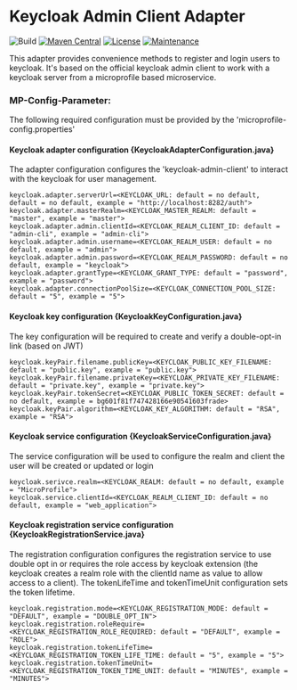 # Keycloak Admin Client Adapter

![Build](https://github.com/openknowledge/keycloak-admin-client-adapter/workflows/Build/badge.svg) [![Maven Central](https://img.shields.io/maven-central/v/de.openknowledge.authentication/keycloak-admin-client-adapter.svg?label=Maven%20Central&color=brightgreen)](https://search.maven.org/search?q=g:%22de.openknowledge.authentication%22%20AND%20a:%22keycloak-admin-client-adapter%22) [![License](https://img.shields.io/badge/License-Apache%202.0-brightgreen.svg)](https://opensource.org/licenses/Apache-2.0) [![Maintenance](https://img.shields.io/badge/Maintained-yes-brightgreen.svg)](https://github.com/openknowledge/keycloak-admin-client-adapter/graphs/commit-activity)

This adapter provides convenience methods to register and login users to keycloak. It's based on the official 
keycloak admin client to work with a keycloak server from a microprofile based microservice.

### MP-Config-Parameter:

The following required configuration must be provided by the 'microprofile-config.properties'

#### Keycloak adapter configuration {KeycloakAdapterConfiguration.java}

The adapter configuration configures the 'keycloak-admin-client' to interact with the keycloak for user management. 

```
keycloak.adapter.serverUrl=<KEYCLOAK_URL: default = no default, default = no default, example = "http://localhost:8282/auth">
keycloak.adapter.masterRealm=<KEYCLOAK_MASTER_REALM: default = "master", example = "master">
keycloak.adapter.admin.clientId=<KEYCLOAK_REALM_CLIENT_ID: default = "admin-cli", example = "admin-cli">
keycloak.adapter.admin.username=<KEYCLOAK_REALM_USER: default = no default, example = "admin">
keycloak.adapter.admin.password=<KEYCLOAK_REALM_PASSWORD: default = no default, example = "keycloak">
keycloak.adapter.grantType=<KEYCLOAK_GRANT_TYPE: default = "password", example = "password">
keycloak.adapter.connectionPoolSize=<KEYCLOAK_CONNECTION_POOL_SIZE: default = "5", example = "5">
```

#### Keycloak key configuration {KeycloakKeyConfiguration.java}

The key configuration will be required to create and verify a double-opt-in link (based on JWT) 

```
keycloak.keyPair.filename.publicKey=<KEYCLOAK_PUBLIC_KEY_FILENAME: default = "public.key", example = "public.key">
keycloak.keyPair.filename.privateKey=<KEYCLOAK_PRIVATE_KEY_FILENAME: default = "private.key", example = "private.key">
keycloak.keyPair.tokenSecret=<KEYCLOAK_PUBLIC_TOKEN_SECRET: default = no default, example = bg601f81f747428166e90541603frade>
keycloak.keyPair.algorithm=<KEYCLOAK_KEY_ALGORITHM: default = "RSA", example = "RSA">
```

#### Keycloak service configuration {KeycloakServiceConfiguration.java}

The service configuration will be used to configure the realm and client the user will be created or updated or login 

```
keycloak.serivce.realm=<KEYCLOAK_REALM: default = no default, example = "MicroProfile">
keycloak.service.clientId=<KEYCLOAK_REALM_CLIENT_ID: default = no default, example = "web_application">
```

#### Keycloak registration service configuration {KeycloakRegistrationService.java}

The registration configuration configures the registration service to use double opt in or requires the role access 
by keycloak extension (the keycloak creates a realm role with the clientId name as value to allow access to a client).
The tokenLifeTime and tokenTimeUnit configuration sets the token lifetime.

```
keycloak.registration.mode=<KEYCLOAK_REGISTRATION_MODE: default = "DEFAULT", example = "DOUBLE_OPT_IN">
keycloak.registration.roleRequire=<KEYCLOAK_REGISTRATION_ROLE_REQUIRED: default = "DEFAULT", example = "ROLE">
keycloak.registration.tokenLifeTime=<KEYCLOAK_REGISTRATION_TOKEN_LIFE_TIME: default = "5", example = "5">
keycloak.registration.tokenTimeUnit=<KEYCLOAK_REGISTRATION_TOKEN_TIME_UNIT: default = "MINUTES", example = "MINUTES">
```
